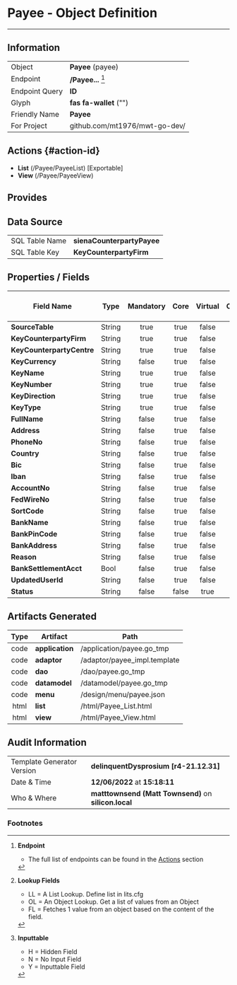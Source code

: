 # **Payee** - Object Definition
---
##  Information
|   |   |
|---|---|
|Object         |**Payee** (payee) |
|Endpoint 	    |**/Payee...** [^1]|
|Endpoint Query |**ID**|
Glyph|**fas fa-wallet** ("")
Friendly Name|**Payee**|
|For Project    |github.com/mt1976/mwt-go-dev/|

##  Actions {#action-id}
* **List** (/Payee/PayeeList) [Exportable]
* **View** (/Payee/PayeeView)











##  Provides







##  Data Source 
|   |   |
|---|---|
SQL Table Name       | **sienaCounterpartyPayee**
SQL Table Key | **KeyCounterpartyFirm**



##  Properties / Fields
| Field Name| Type | Mandatory | Core | Virtual | Overide | Lookup [^2]| Lookup Object      | Lookup Field Source         | Lookup Return Value                | Inputable [^3]|DB Column|Default Value|
| -- | --  | :--: | :--: | :--: |:--: |:--: |:--: |-- |-- |:--: |-- | --|
|**SourceTable**|String|true|true|false|false|||||Y|SourceTable||
|**KeyCounterpartyFirm**|String|true|true|false|false|||||Y|KeyCounterpartyFirm||
|**KeyCounterpartyCentre**|String|true|true|false|false|||||Y|KeyCounterpartyCentre||
|**KeyCurrency**|String|false|true|false|false|||||Y|KeyCurrency||
|**KeyName**|String|true|true|false|false|||||Y|KeyName||
|**KeyNumber**|String|true|true|false|false|||||Y|KeyNumber||
|**KeyDirection**|String|true|true|false|false|||||Y|KeyDirection||
|**KeyType**|String|true|true|false|false|||||Y|KeyType||
|**FullName**|String|false|true|false|false|||||Y|FullName||
|**Address**|String|false|true|false|false|||||Y|Address||
|**PhoneNo**|String|false|true|false|false|||||Y|PhoneNo||
|**Country**|String|false|true|false|false|OL|Country|Country|Name|N|Country||
|**Bic**|String|false|true|false|false|||||Y|Bic||
|**Iban**|String|false|true|false|false|||||Y|Iban||
|**AccountNo**|String|false|true|false|false|||||Y|AccountNo||
|**FedWireNo**|String|false|true|false|false|||||Y|FedWireNo||
|**SortCode**|String|false|true|false|false|||||Y|SortCode||
|**BankName**|String|false|true|false|false|||||Y|BankName||
|**BankPinCode**|String|false|true|false|false|||||Y|BankPinCode||
|**BankAddress**|String|false|true|false|false|||||Y|BankAddress||
|**Reason**|String|false|true|false|true|||||N|Reason||
|**BankSettlementAcct**|Bool|false|true|false|false|||||Y|BankSettlementAcct|True|
|**UpdatedUserId**|String|false|true|false|false|||||Y|UpdatedUserId||
|**Status**|String|false|false|true|false|||||N|||


##  Artifacts Generated
| Type | Artifact | Path|
| :--: | -- | -- |
| code | **application** | /application/payee.go_tmp |
| code | **adaptor** | /adaptor/payee_impl.template |
| code | **dao** | /dao/payee.go_tmp |
| code | **datamodel** | /datamodel/payee.go_tmp |
| code | **menu** | /design/menu/payee.json |
| html | **list** | /html/Payee_List.html |
| html | **view** | /html/Payee_View.html |


## Audit Information
|   |   |
|---|---|
Template Generator Version   | **delinquentDysprosium [r4-21.12.31]**
Date & Time		     | **12/06/2022** at **15:18:11**
Who & Where		     | **matttownsend (Matt Townsend)** on **silicon.local**

### Footnotes
[^1]: **Endpoint**
    * The full list of endpoints can be found in the [Actions](#action-id) section
[^2]: **Lookup Fields**
    * LL = A List Lookup. Define list in lits.cfg
    * OL = An Object Lookup. Get a list of values from an Object
    * FL = Fetches 1 value from an object based on the content of the field. 
[^3]: **Inputtable**   
    * H = Hidden Field
    * N = No Input Field
    * Y = Inputtable Field